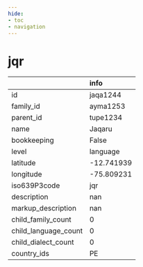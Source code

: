 ```yaml
---
hide:
- toc
- navigation
---
```

# jqr
|                      | info       |
|:---------------------|:-----------|
| id                   | jaqa1244   |
| family_id            | ayma1253   |
| parent_id            | tupe1234   |
| name                 | Jaqaru     |
| bookkeeping          | False      |
| level                | language   |
| latitude             | -12.741939 |
| longitude            | -75.809231 |
| iso639P3code         | jqr        |
| description          | nan        |
| markup_description   | nan        |
| child_family_count   | 0          |
| child_language_count | 0          |
| child_dialect_count  | 0          |
| country_ids          | PE         |